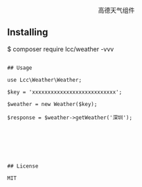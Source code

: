 

<p align="center">高德天气组件</p>


## Installing


$ composer require lcc/weather -vvv
```

## Usage

use Lcc\Weather\Weather;

$key = 'xxxxxxxxxxxxxxxxxxxxxxxxxxx';

$weather = new Weather($key);

$response = $weather->getWeather('深圳');







## License

MIT